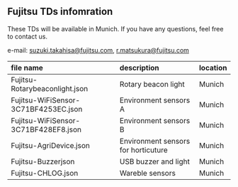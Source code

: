 ## Fujitsu TDs infomration

These TDs will be available in Munich.
If you have any questions, feel free to contact us.

e-mail: suzuki.takahisa@fujitsu.com, r.matsukura@fujitsu.com

| file name | description | location |
|:--|:--|:--|
| Fujitsu-Rotarybeaconlight.json | Rotary beacon light | Munich |
| Fujitsu-WiFiSensor-3C71BF4253EC.json | Environment sensors A | Munich |
| Fujitsu-WiFiSensor-3C71BF428EF8.json | Environment sensors B | Munich |
| Fujitsu-AgriDevice.json | Environment sensors for horticuture | Munich |
| Fujitsu-Buzzerjson | USB buzzer and light | Munich |
| Fujitsu-CHLOG.json | Wareble sensors | Munich |
